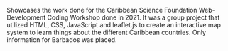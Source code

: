 Showcases the work done for the Caribbean Science Foundation Web-Development Coding Workshop done in 2021. It was a group project that utilized HTML, CSS, JavaScript and leaflet.js to create an interactive map system to learn things about the different Caribbean countries. Only information for Barbados was placed.

